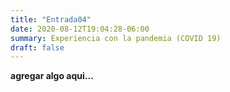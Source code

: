 ```yaml
---
title: "Entrada04"
date: 2020-08-12T19:04:28-06:00
summary: Experiencia con la pandemia (COVID 19)
draft: false
---
```


**agregar algo aqui...**

